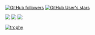 [![GitHub followers](https://img.shields.io/github/followers/Aika-Toki?color=333&logo=github&style=for-the-badge)](#)
[![GitHub User's stars](https://img.shields.io/github/stars/aika-toki?affiliations=OWNER&color=333&logo=github&logoColor=fafafa&style=for-the-badge)](#)

![](http://github-profile-summary-cards.vercel.app/api/cards/most-commit-language?username=Aika-Toki&theme=transparent)
![](http://github-profile-summary-cards.vercel.app/api/cards/stats?username=Aika-Toki&theme=transparent)
![](http://github-profile-summary-cards.vercel.app/api/cards/productive-time?username=Aika-Toki&theme=transparent&utcOffset=+9)

[![trophy](https://github-profile-trophy.vercel.app/?username=Aika-Toki&theme=gitdimmed&no-bg=true&no-frame=true&column=4&rank=SECRET,SSS,SS,S,AAA,AA,A,B,C)](https://github.com/ryo-ma/github-profile-trophy)
<!--
**Aika-Toki/Aika-Toki** is a ✨ _special_ ✨ repository because its `README.md` (this file) appears on your GitHub profile.

Here are some ideas to get you started:

- 🔭 I’m currently working on ...
- 🌱 I’m currently learning ...
- 👯 I’m looking to collaborate on ...
- 🤔 I’m looking for help with ...
- 💬 Ask me about ...
- 📫 How to reach me: ...
- 😄 Pronouns: ...
- ⚡ Fun fact: ...
-->
